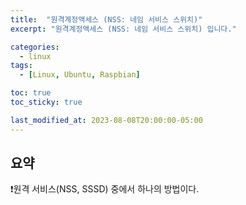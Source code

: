 ```yaml
---
title:  "원격계정액세스 (NSS: 네임 서비스 스위치)"
excerpt: "원격계정액세스 (NSS: 네임 서비스 스위치) 입니다."

categories:
  - linux
tags:
  - [Linux, Ubuntu, Raspbian]

toc: true
toc_sticky: true

last_modified_at: 2023-08-08T20:00:00-05:00
---
```


## 요약
❗원격 서비스(NSS, SSSD) 중에서 하나의 방법이다.